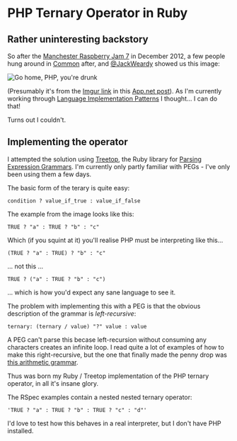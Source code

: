 # PHP Ternary Operator in Ruby

## Rather uninteresting backstory

So after the [Manchester Raspberry Jam 7][jam] in December 2012, a few people hung around in [Common][common] after, and [@JackWeardy][jack] showed us this image:

![Go home, PHP, you're drunk][image]

(Presumably it's from the [Imgur link][imgur] in this [App.net post][post]). As I'm currently working through [Language Implementation Patterns][book] I thought... I can do that!

Turns out I couldn't.

## Implementing the operator

I attempted the solution using [Treetop][treetop], the Ruby library for [Parsing Expression Grammars][peg]. I'm currently only partly familiar with PEGs - I've only been using them a few days.

The basic form of the terary is quite easy:

    condition ? value_if_true : value_if_false

The example from the image looks like this:

	TRUE ? "a" : TRUE ? "b" : "c"

Which (if you squint at it) you'll realise PHP must be interpreting like this...

    (TRUE ? "a" : TRUE) ? "b" : "c"

... not this ...

    TRUE ? ("a" : TRUE ? "b" : "c")

... which is how you'd expect any sane language to see it.

The problem with implementing this with a PEG is that the obvious description of the grammar is _left-recursive_:

    ternary: (ternary / value) "?" value : value

A PEG can't parse this becase left-recursion without consuming any characters creates an infinite loop. I read quite a lot of examples of how to make this right-recursive, but the one that finally made the penny drop was [this arithmetic grammar][arithmetic].

Thus was born my Ruby / Treetop implementation of the PHP ternary operator, in all it's insane glory.

The RSpec examples contain a nested nested ternary operator:

    'TRUE ? "a" : TRUE ? "b" : TRUE ? "c" : "d"'

I'd love to test how this behaves in a real interpreter, but I don't have PHP installed.

[jam]: http://madlab.org.uk/content/manchester-raspberry-jam-7/
[common]: http://www.aplacecalledcommon.co.uk/
[jack]: https://twitter.com/JackWeirdy
[image]: https://raw.github.com/ashmoran/php_ternary_in_ruby/master/img/php_ternary.png "Go home, PHP, you're drunk"
[post]: https://alpha.app.net/wildpeaks/post/1667694
[imgur]: http://i.imgur.com/aAY28.png
[book]: http://pragprog.com/book/tpdsl/language-implementation-patterns
[treetop]: http://treetop.rubyforge.org/
[peg]: http://en.wikipedia.org/wiki/Parsing_expression_grammar
[arithmetic]: http://stackoverflow.com/questions/6629397/help-with-left-factoring-a-grammar-to-remove-left-recursion/6629610